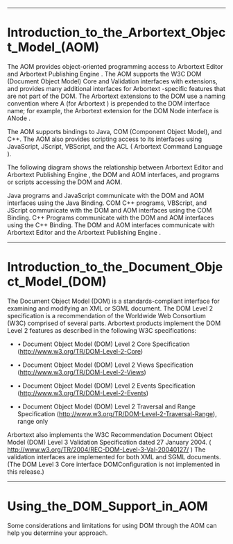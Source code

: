 

---

# Introduction_to_the_Arbortext_Object_Model_(AOM)

The AOM provides object-oriented programming access to Arbortext Editor and Arbortext Publishing Engine . The AOM supports the W3C DOM (Document Object Model) Core and Validation interfaces with extensions, and provides many additional interfaces for Arbortext -specific features that are not part of the DOM. The Arbortext extensions to the DOM use a naming convention where A (for Arbortext ) is prepended to the DOM interface name; for example, the Arbortext extension for the DOM Node interface is ANode .

The AOM supports bindings to Java, COM (Component Object Model), and C++. The AOM also provides scripting access to its interfaces using JavaScript, JScript, VBScript, and the ACL ( Arbortext Command Language ).

The following diagram shows the relationship between Arbortext Editor and Arbortext Publishing Engine , the DOM and AOM interfaces, and programs or scripts accessing the DOM and AOM.

Java programs and JavaScript communicate with the DOM and AOM interfaces using the Java Binding. COM C++ programs, VBScript, and JScript communicate with the DOM and AOM interfaces using the COM Binding. C++ Programs communicate with the DOM and AOM interfaces using the C++ Binding. The DOM and AOM interfaces communicate with Arbortext Editor and the Arbortext Publishing Engine .



---

# Introduction_to_the_Document_Object_Model_(DOM)

The Document Object Model (DOM) is a standards-compliant interface for examining and modifying an XML or SGML document. The DOM Level 2 specification is a recommendation of the Worldwide Web Consortium (W3C) comprised of several parts. Arbortext products implement the DOM Level 2 features as described in the following W3C specifications:

- • Document Object Model (DOM) Level 2 Core Specification (http://www.w3.org/TR/DOM-Level-2-Core)

- • Document Object Model (DOM) Level 2 Views Specification (http://www.w3.org/TR/DOM-Level-2-Views)

- • Document Object Model (DOM) Level 2 Events Specification (http://www.w3.org/TR/DOM-Level-2-Events)

- • Document Object Model (DOM) Level 2 Traversal and Range Specification (http://www.w3.org/TR/DOM-Level-2-Traversal-Range), range only

Arbortext also implements the W3C Recommendation Document Object Model (DOM) Level 3 Validation Specification dated 27 January 2004. ( http://www.w3.org/TR/2004/REC-DOM-Level-3-Val-20040127/ ) The validation interfaces are implemented for both XML and SGML documents. (The DOM Level 3 Core interface DOMConfiguration is not implemented in this release.)



---

# Using_the_DOM_Support_in_AOM

Some considerations and limitations for using DOM through the AOM can help you determine your approach.